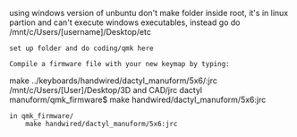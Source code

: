 using windows version of unbuntu
    don't make folder inside root, it's in linux partion and can't execute windows executables, instead go do /mnt/c/Users/[username]/Desktop/etc

    set up folder and do coding/qmk here

    Compile a firmware file with your new keymap by typing:
   make ../keyboards/handwired/dactyl_manuform/5x6/:jrc 
    /mnt/c/Users/[User]/Desktop/3D and CAD/jrc dactyl manuform/qmk_firmware$ make handwired/dactyl_manuform/5x6:jrc     

    in qmk_firmware/
        make handwired/dactyl_manuform/5x6:jrc  

    
